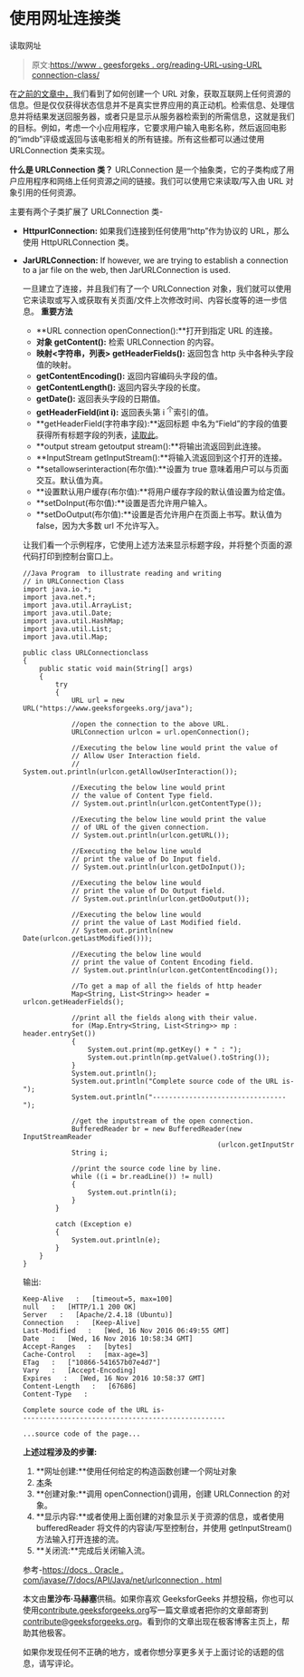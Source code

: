 # 使用网址连接类

读取网址

> 原文:[https://www . geesforgeks . org/reading-URL-using-URL connection-class/](https://www.geeksforgeeks.org/reading-url-using-urlconnection-class/)

在[之前的文章中，](https://www.geeksforgeeks.org/url-class-java-examples/)我们看到了如何创建一个 URL 对象，获取互联网上任何资源的信息。但是仅仅获得状态信息并不是真实世界应用的真正动机。检索信息、处理信息并将结果发送回服务器，或者只是显示从服务器检索到的所需信息，这就是我们的目标。例如，考虑一个小应用程序，它要求用户输入电影名称，然后返回电影的“imdb”评级或返回与该电影相关的所有链接。所有这些都可以通过使用 URLConnection 类来实现。

**什么是 URLConnection 类？**
URLConnection 是一个抽象类，它的子类构成了用户应用程序和网络上任何资源之间的链接。我们可以使用它来读取/写入由 URL 对象引用的任何资源。

主要有两个子类扩展了 URLConnection 类-

*   **HttpurlConnection:** 如果我们连接到任何使用“http”作为协议的 URL，那么使用 HttpURLConnection 类。
*   **JarURLConnection:** If however, we are trying to establish a connection to a jar file on the web, then JarURLConnection is used.

    一旦建立了连接，并且我们有了一个 URLConnection 对象，我们就可以使用它来读取或写入或获取有关页面/文件上次修改时间、内容长度等的进一步信息。
    **重要方法**

    *   **URL connection openConnection():**打开到指定 URL 的连接。
    *   **对象 getContent():** 检索 URLConnection 的内容。
    *   **映射<字符串，列表> getHeaderFields():** 返回包含 http 头中各种头字段值的映射。
    *   **getContentEncoding():** 返回内容编码头字段的值。
    *   **getContentLength():** 返回内容头字段的长度。
    *   **getDate():** 返回表头字段的日期值。
    *   **getHeaderField(int i):** 返回表头第 i <sup>个</sup>索引的值。
    *   **getHeaderField(字符串字段):**返回标题
        中名为“Field”的字段的值要获得所有标题字段的列表，[读取此](https://en.wikipedia.org/wiki/List_of_HTTP_header_fields)。
    *   **output stream getoutput stream():**将输出流返回到此连接。
    *   **InputStream getInputStream():**将输入流返回到这个打开的连接。
    *   **setallowserinteraction(布尔值):**设置为 true 意味着用户可以与页面交互。默认值为真。
    *   **设置默认用户缓存(布尔值):**将用户缓存字段的默认值设置为给定值。
    *   **setDoInput(布尔值):**设置是否允许用户输入。
    *   **setDoOutput(布尔值):**设置是否允许用户在页面上书写。默认值为 false，因为大多数 url 不允许写入。

    让我们看一个示例程序，它使用上述方法来显示标题字段，并将整个页面的源代码打印到控制台窗口上。

    ```
    //Java Program  to illustrate reading and writing
    // in URLConnection Class
    import java.io.*;
    import java.net.*;
    import java.util.ArrayList;
    import java.util.Date;
    import java.util.HashMap;
    import java.util.List;
    import java.util.Map;

    public class URLConnectionclass 
    {
        public static void main(String[] args) 
        {
            try
            {
                URL url = new URL("https://www.geeksforgeeks.org/java");

                //open the connection to the above URL.
                URLConnection urlcon = url.openConnection();

                //Executing the below line would print the value of
                // Allow User Interaction field.
                // System.out.println(urlcon.getAllowUserInteraction());

                //Executing the below line would print 
                // the value of Content Type field.
                // System.out.println(urlcon.getContentType());

                //Executing the below line would print the value 
                // of URL of the given connection.
                // System.out.println(urlcon.getURL());

                //Executing the below line would 
                // print the value of Do Input field.
                // System.out.println(urlcon.getDoInput());

                //Executing the below line would 
                // print the value of Do Output field.
                // System.out.println(urlcon.getDoOutput());

                //Executing the below line would 
                // print the value of Last Modified field.
                // System.out.println(new Date(urlcon.getLastModified()));

                //Executing the below line would 
                // print the value of Content Encoding field.
                // System.out.println(urlcon.getContentEncoding());

                //To get a map of all the fields of http header
                Map<String, List<String>> header = urlcon.getHeaderFields();

                //print all the fields along with their value.
                for (Map.Entry<String, List<String>> mp : header.entrySet()) 
                {
                    System.out.print(mp.getKey() + " : ");
                    System.out.println(mp.getValue().toString());
                }
                System.out.println();
                System.out.println("Complete source code of the URL is-");
                System.out.println("---------------------------------");

                //get the inputstream of the open connection.
                BufferedReader br = new BufferedReader(new InputStreamReader
                                                    (urlcon.getInputStream()));
                String i;

                //print the source code line by line.
                while ((i = br.readLine()) != null) 
                {
                    System.out.println(i);
                }
            } 

            catch (Exception e) 
            {
                System.out.println(e);
            }
        }
    }
    ```

    输出:

    ```
    Keep-Alive   :   [timeout=5, max=100]
    null   :   [HTTP/1.1 200 OK]
    Server   :   [Apache/2.4.18 (Ubuntu)]
    Connection   :   [Keep-Alive]
    Last-Modified   :   [Wed, 16 Nov 2016 06:49:55 GMT]
    Date   :   [Wed, 16 Nov 2016 10:58:34 GMT]
    Accept-Ranges   :   [bytes]
    Cache-Control   :   [max-age=3]
    ETag   :   ["10866-541657b07e4d7"]
    Vary   :   [Accept-Encoding]
    Expires   :   [Wed, 16 Nov 2016 10:58:37 GMT]
    Content-Length   :   [67686]
    Content-Type   :   

    Complete source code of the URL is-
    --------------------------------------------------

    ...source code of the page...

    ```

    **上述过程涉及的步骤:**

    1.  **网址创建:**使用任何给定的构造函数创建一个网址对象
    2.  [本](https://www.geeksforgeeks.org/url-class-java-examples/)条
    3.  **创建对象:**调用 openConnection()调用，创建 URLConnection 的对象。
    4.  **显示内容:**或者使用上面创建的对象显示关于资源的信息，或者使用 bufferedReader 将文件的内容读/写至控制台，并使用 getInputStream()方法输入打开连接的流。
    5.  **关闭流:**完成后关闭输入流。

    参考-[https://docs . Oracle . com/javase/7/docs/API/Java/net/urlconnection . html](https://docs.oracle.com/javase/7/docs/api/java/net/URLConnection.html)

    本文由**里沙布·马赫塞**供稿。如果你喜欢 GeeksforGeeks 并想投稿，你也可以使用[contribute.geeksforgeeks.org](http://www.contribute.geeksforgeeks.org)写一篇文章或者把你的文章邮寄到 contribute@geeksforgeeks.org。看到你的文章出现在极客博客主页上，帮助其他极客。

    如果你发现任何不正确的地方，或者你想分享更多关于上面讨论的话题的信息，请写评论。